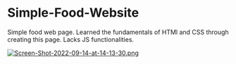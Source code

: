 # Simple-Food-Website

Simple food web page. Learned the fundamentals of HTMl and CSS through creating this page. Lacks JS functionalities. 

[![Screen-Shot-2022-09-14-at-14-13-30.png](https://i.postimg.cc/Gtp7G3yY/Screen-Shot-2022-09-14-at-14-13-30.png)](https://postimg.cc/DJtPKT5y)
